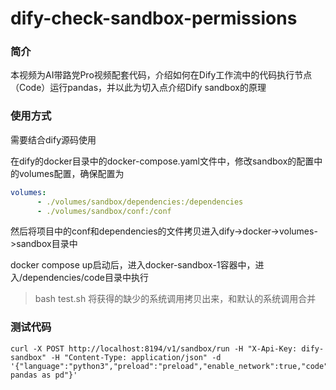 # dify-check-sandbox-permissions
### 简介
本视频为AI带路党Pro视频配套代码，介绍如何在Dify工作流中的代码执行节点（Code）运行pandas，并以此为切入点介绍Dify sandbox的原理

### 使用方式

需要结合dify源码使用

在dify的docker目录中的docker-compose.yaml文件中，修改sandbox的配置中的volumes配置，确保配置为
```yaml
volumes:
      - ./volumes/sandbox/dependencies:/dependencies
      - ./volumes/sandbox/conf:/conf
```
然后将项目中的conf和dependencies的文件拷贝进入dify->docker->volumes->sandbox目录中

docker compose up启动后，进入docker-sandbox-1容器中，进入/dependencies/code目录中执行
> bash test.sh
将获得的缺少的系统调用拷贝出来，和默认的系统调用合并

### 测试代码
```shell
curl -X POST http://localhost:8194/v1/sandbox/run -H "X-Api-Key: dify-sandbox" -H "Content-Type: application/json" -d '{"language":"python3","preload":"preload","enable_network":true,"code":"import pandas as pd"}'
```
